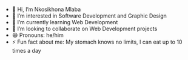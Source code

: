 - 👋 Hi, I’m Nkosikhona Mlaba
- 👀 I’m interested in Software Development and Graphic Design
- 🌱 I’m currently learning Web Development
- 💞️ I’m looking to collaborate on Web Development projects
- 😄 Pronouns: he/him
- ⚡ Fun fact about me: My stomach knows no limits, I can eat up to 10 times a day

<!---
NkosiMlaba/NkosiMlaba is a ✨ special ✨ repository because its `README.md` (this file) appears on your GitHub profile.
You can click the Preview link to take a look at your changes.
--->
